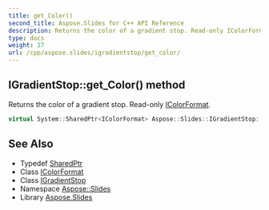 ```yaml
---
title: get_Color()
second_title: Aspose.Slides for C++ API Reference
description: Returns the color of a gradient stop. Read-only IColorFormat.
type: docs
weight: 27
url: /cpp/aspose.slides/igradientstop/get_color/
---
```

## IGradientStop::get_Color() method


Returns the color of a gradient stop. Read-only [IColorFormat](../../icolorformat/).

```cpp
virtual System::SharedPtr<IColorFormat> Aspose::Slides::IGradientStop::get_Color()=0
```

## See Also

* Typedef [SharedPtr](../../system/sharedptr/)
* Class [IColorFormat](../icolorformat/)
* Class [IGradientStop](./)
* Namespace [Aspose::Slides](../)
* Library [Aspose.Slides](../../)